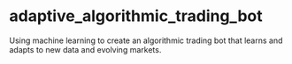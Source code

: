 # adaptive_algorithmic_trading_bot
Using machine learning to create an algorithmic trading bot that learns and adapts to new data and evolving markets.
